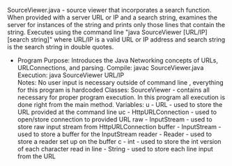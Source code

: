 SourceViewer.java - source viewer that incorporates a search function. When provided with a server URL or IP and a search string, examines the server for instances of the string and prints only those lines that contain the string. Executes using the command line "java SourceViewer [URL/IP] [search string]" where URL/IP is a valid URL or IP address and search string is the search string in double quotes.

- Program Purpose:
		Introduces the Java Networking concepts of URLs, URLConnections, and parsing.
Compile: javac SourceViewer.java
Execution: java SourceViewer URL/IP <search string>
Notes: No user input is necessary outside of command line , everything for this program 
		is hardcoded
Classes: 
		SourceViewer - contains all necessary for proper program execution.  In this program
				all execution is done right from the main method.
Variables:
		u - URL - used to store the URL provided at the command line
		uc - HttpURLConnection - used to open/store connection to provided URL
		raw - InputStream - used to store raw input stream from HttpURLConnection
		buffer - InputStream - used to store a buffer for the InputStream
		reader - Reader - used to store a reader set up on the buffer
		c - int - used to store the int version of each character read in
		line - String - used to store each line input from the URL
